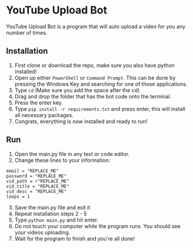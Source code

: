 # YouTube Upload Bot
YouTube Upload Bot is a program that will auto upload a video for you any number of times.

## Installation
1. First clone or download the repo, make sure you also have python installed!
2. Open up either `PowerShell` or `Command Prompt`. This can be done by pressing the Windows Key and searching for one of those applications.
3. Type `cd` (Make sure you add the space after the cd)
4. Drag and drop the folder that has the bot code onto the terminal.
5. Press the enter key.
6. Type `pip install -r requirements.txt` and press enter, this will install all necessary packages.
7. Congrats, everything is now installed and ready to run!

## Run
1. Open the main.py file in any text or code editor.
2. Change these lines to your information:
```
email = "REPLACE_ME"
password = "REPLACE_ME"
vid_path = r"REPLACE_ME"
vid_title = "REPLACE_ME"
vid_desc = "REPLACE_ME"
loops = 1
```
3. Save the main.py file and exit it
4. Repeat installation steps 2 - 5
5. Type `python main.py` and hit enter.
6. Do not touch your computer while the program runs. You should see your videos uploading.
7. Wait for the program to finish and you're all done!


